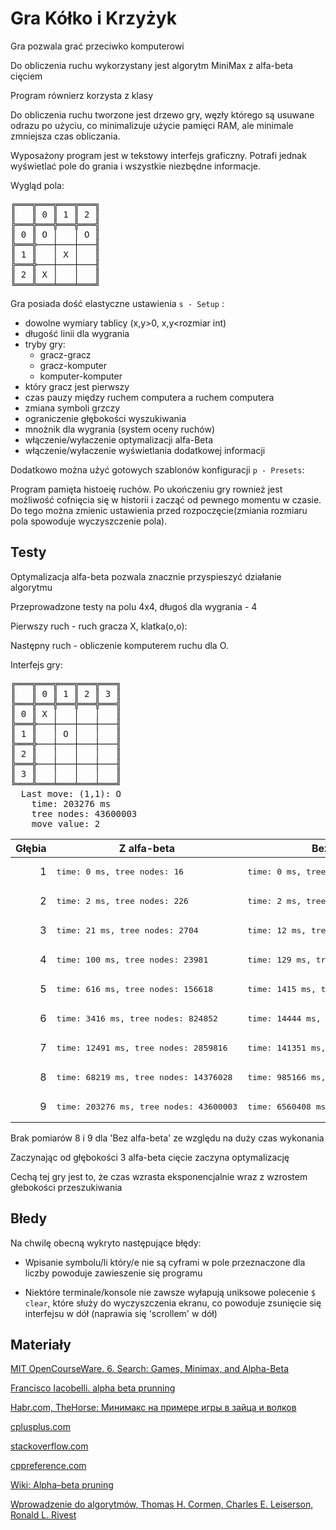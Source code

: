 # Gra Kółko i Krzyżyk

Gra pozwala grać przeciwko komputerowi

Do obliczenia ruchu wykorzystany jest algorytm MiniMax z alfa-beta cięciem

Program równierz korzysta z klasy <vector>

Do obliczenia ruchu tworzone jest drzewo gry, węzły którego są usuwane odrazu po użyciu, co minimalizuje użycie pamięci RAM, ale minimale zmniejsza czas obliczania.

Wyposażony program jest w tekstowy interfejs graficzny. Potrafi jednak wyświetlać pole do grania i wszystkie niezbędne informacje.

Wygląd pola:

<pre>
╔═══╦═══╦═══╦═══╗
║   ║ 0 ║ 1 ║ 2 ║
╠═══╬═══╬═══╬═══╣
║ 0 ║ O │   │ O ║
╠═══╬───┼───┼───╢
║ 1 ║   │ X │   ║
╠═══╬───┼───┼───╢
║ 2 ║ X │   │   ║
╚═══╩═══╧═══╧═══╝
</pre>

  Gra posiada dość elastyczne ustawienia `s - Setup` :
* dowolne wymiary tablicy (x,y>0, x,y<rozmiar int)
* długość linii dla wygrania
* tryby gry:
  * gracz-gracz
  * gracz-komputer
  * komputer-komputer
* który gracz jest pierwszy
* czas pauzy między ruchem computera a ruchem computera
* zmiana symboli grzczy
* ograniczenie głębokości wyszukiwania
* mnożnik dla wygrania (system oceny ruchów)
* włączenie/wyłaczenie optymalizacji alfa-Beta
* włączenie/wyłaczenie wyświetlania dodatkowej informacji

Dodatkowo można użyć gotowych szablonów konfiguracji `p - Presets`:

Program pamięta histoeię ruchów. Po ukończeniu gry rownież jest możliwość cofnięcia się w historii i zacząć od pewnego momentu w czasie. Do tego można zmienic ustawienia przed rozpoczęcie(zmiania rozmiaru pola spowoduje wyczyszczenie pola).

## Testy

Optymalizacja alfa-beta pozwala znacznie przyspieszyć działanie algorytmu

Przeprowadzone testy na polu 4x4, długoś dla wygrania - 4

Pierwszy ruch - ruch gracza X, klatka(o,o):

Następny ruch - obliczenie komputerem ruchu dla O.

Interfejs gry:

<pre>
╔═══╦═══╦═══╦═══╦═══╗
║   ║ 0 ║ 1 ║ 2 ║ 3 ║
╠═══╬═══╬═══╬═══╬═══╣
║ 0 ║ X │   │   │   ║
╠═══╬───┼───┼───┼───╢
║ 1 ║   │ O │   │   ║
╠═══╬───┼───┼───┼───╢
║ 2 ║   │   │   │   ║
╠═══╬───┼───┼───┼───╢
║ 3 ║   │   │   │   ║
╚═══╩═══╧═══╧═══╧═══╝
  Last move: (1,1): O
    time: 203276 ms
    tree nodes: 43600003
    move value: 2
</pre>


Głębia  | Z alfa-beta | Bez alfa-beta
------------: | ------------ | -------------
1 | <pre>time: 0 ms, tree nodes: 16</pre>| <pre>time: 0 ms, tree nodes: 16</pre>
2 | <pre>time: 2 ms, tree nodes: 226</pre>| <pre>time: 2 ms, tree nodes: 226</pre>
3 | <pre>time: 21 ms, tree nodes: 2704</pre>| <pre>time: 12 ms, tree nodes: 2956</pre>
4 | <pre>time: 100 ms, tree nodes: 23981</pre>| <pre>time: 129 ms, tree nodes: 35716</pre>
5 | <pre>time: 616 ms, tree nodes: 156618</pre>| <pre>time: 1415 ms, tree nodes: 396076</pre>
6 | <pre>time: 3416 ms, tree nodes: 824852</pre>| <pre>time: 14444 ms, tree nodes: 3999676</pre>
7 | <pre>time: 12491 ms, tree nodes: 2859816</pre>| <pre>time: 141351 ms, tree nodes: 36218236</pre>
8 | <pre>time: 68219 ms, tree nodes: 14376028</pre>| <pre>time: 985166 ms, tree nodes: 292644220</pre>
9 | <pre>time: 203276 ms, tree nodes: 43600003</pre>| <pre>time: 6560408 ms, tree nodes: 2042604796</pre>

Brak pomiarów 8 i 9 dla 'Bez alfa-beta' ze względu na duży czas wykonania

Zaczynając od głębokości 3 alfa-beta cięcie zaczyna optymalizację

Cechą tej gry jest to, że czas wzrasta eksponencjalnie wraz z wzrostem głebokości przeszukiwania

## Błedy

Na chwilę obecną wykryto następujące błędy:

* Wpisanie symbolu/li który/e nie są cyframi w pole przeznaczone dla liczby powoduje zawieszenie się programu

* Niektóre terminale/konsole nie zawsze wyłapują uniksowe polecenie `$ clear`, które służy do wyczyszczenia ekranu, co powoduje zsunięcie się interfejsu w dół (naprawia się 'scrollem' w dół)


## Materiały

  [MIT OpenCourseWare. 6. Search: Games, Minimax, and Alpha-Beta](https://www.youtube.com/watch?v=STjW3eH0Cik)

  [Francisco Iacobelli. alpha beta prunning](https://www.youtube.com/watch?v=d2maa6k2gYE)

  [Habr.com, TheHorse: Минимакс на примере игры в зайца и волков](https://habr.com/post/146088/)

  [cplusplus.com](http://www.cplusplus.com)

  [stackoverflow.com](https://stackoverflow.com)

  [cppreference.com](https://cppreference.com)

  [Wiki: Alpha–beta pruning](https://en.wikipedia.org/wiki/Alpha%E2%80%93beta_pruning)

  [Wprowadzenie do algorytmów, Thomas H. Cormen, Charles E. Leiserson, Ronald L. Rivest](https://en.wikipedia.org/wiki/Introduction_to_Algorithms)

